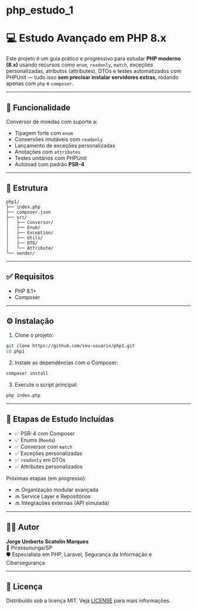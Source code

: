 # php_estudo_1
# 💻 Estudo Avançado em PHP 8.x

Este projeto é um guia prático e progressivo para estudar **PHP moderno (8.x)** usando recursos como `enum`, `readonly`, `match`, exceções personalizadas, atributos (attributes), DTOs e testes automatizados com PHPUnit — tudo isso **sem precisar instalar servidores extras**, rodando apenas com `php` e `composer`.

---

## 🚀 Funcionalidade

Conversor de moedas com suporte a:

- Tipagem forte com `enum`
- Conversões imutáveis com `readonly`
- Lançamento de exceções personalizadas
- Anotações com `attributes`
- Testes unitários com PHPUnit
- Autoload com padrão **PSR-4**

---

## 📁 Estrutura

```
php1/
├── index.php
├── composer.json
├── src/
│   ├── Conversor/
│   ├── Enum/
│   ├── Exception/
│   ├── Utils/
│   ├── DTO/
│   └── Attribute/
└── vendor/
```

---

## ✅ Requisitos

- PHP 8.1+
- Composer

---

## ⚙️ Instalação

1. Clone o projeto:

```bash
git clone https://github.com/seu-usuario/php1.git
cd php1
```

2. Instale as dependências com o Composer:

```bash
composer install
```

3. Execute o script principal:

```bash
php index.php
```

---

## 🧠 Etapas de Estudo Incluídas

- ✅ PSR-4 com Composer
- ✅ Enums (`Moeda`)
- ✅ Conversor com `match`
- ✅ Exceções personalizadas
- ✅ `readonly` em DTOs
- ✅ Attributes personalizados


Próximas etapas (em progresso):

- 🔜 Organização modular avançada
- 🔜 Service Layer e Repositórios
- 🔜 Integrações externas (API simulada)

---

## 👨‍💻 Autor

**Jorge Umberto Scatolin Marques**  
📍 Pirassununga/SP  
🛡️ Especialista em PHP, Laravel, Segurança da Informação e Cibersegurança  

---

## 📝 Licença

Distribuído sob a licença MIT. Veja [LICENSE](LICENSE) para mais informações.
